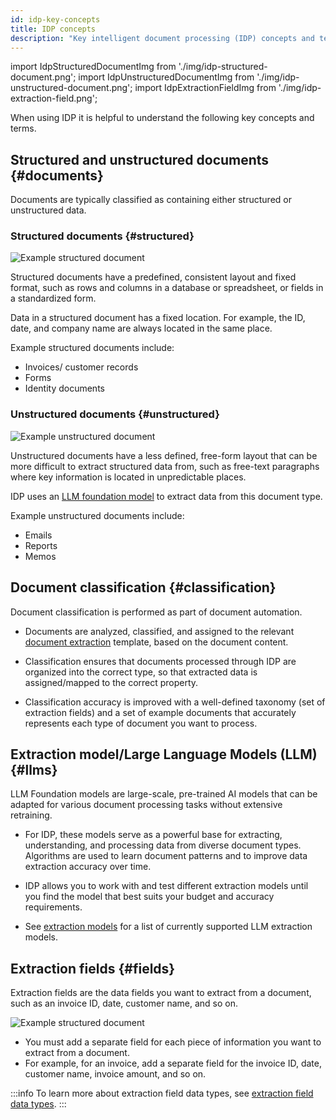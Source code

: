 ```yaml
---
id: idp-key-concepts
title: IDP concepts
description: "Key intelligent document processing (IDP) concepts and terms, such as the difference between structured and unstructured documents."
---
```


import IdpStructuredDocumentImg from './img/idp-structured-document.png';
import IdpUnstructuredDocumentImg from './img/idp-unstructured-document.png';
import IdpExtractionFieldImg from './img/idp-extraction-field.png';

When using IDP it is helpful to understand the following key concepts and terms.

## Structured and unstructured documents {#documents}

<!-- Your choice of extraction method depends on whether your documents contain structured or unstructured data. -->

Documents are typically classified as containing either structured or unstructured data.

### Structured documents {#structured}

<div class="double-column-container">
<div class="double-column-left"  style={{marginRight: '30px'}}>

<img src={IdpStructuredDocumentImg} alt="Example structured document" class="img-noborder img-600 img-transparent" />

</div>
<div class="double-column-right">

Structured documents have a predefined, consistent layout and fixed format, such as rows and columns in a database or spreadsheet, or fields in a standardized form.

Data in a structured document has a fixed location. For example, the ID, date, and company name are always located in the same place.

Example structured documents include:

- Invoices/ customer records
- Forms
- Identity documents

<!-- Use [structured data extraction](idp-structured-extraction.md) to extract data from this type of document. -->

</div>
</div>

### Unstructured documents {#unstructured}

<div class="double-column-container">
<div class="double-column-left"  style={{marginRight: '30px'}}>

<img src={IdpUnstructuredDocumentImg} alt="Example unstructured document" class="img-noborder img-600 img-transparent" />

</div>
<div class="double-column-right">

Unstructured documents have a less defined, free-form layout that can be more difficult to extract structured data from, such as free-text paragraphs where key information is located in unpredictable places.

IDP uses an [LLM foundation model](#llms) to extract data from this document type.

Example unstructured documents include:

- Emails
- Reports
- Memos

<!-- Use [unstructured data extraction](idp-unstructured-extraction.md) to extract data from this document type. -->

</div>
</div>

## Document classification {#classification}

Document classification is performed as part of document automation.

<!-- Document classification is performed as part of [document automation](idp-document-automation.md). -->

- Documents are analyzed, classified, and assigned to the relevant [document extraction](idp-document-extraction.md) template, based on the document content.

- Classification ensures that documents processed through IDP are organized into the correct type, so that extracted data is assigned/mapped to the correct property.
- Classification accuracy is improved with a well-defined taxonomy (set of extraction fields) and a set of example documents that accurately represents each type of document you want to process.

## Extraction model/Large Language Models (LLM) {#llms}

LLM Foundation models are large-scale, pre-trained AI models that can be adapted for various document processing tasks without extensive retraining.

- For IDP, these models serve as a powerful base for extracting, understanding, and processing data from diverse document types. Algorithms are used to learn document patterns and to improve data extraction accuracy over time.

- IDP allows you to work with and test different extraction models until you find the model that best suits your budget and accuracy requirements.

- See [extraction models](idp-reference.md#extraction-models) for a list of currently supported LLM extraction models.

## Extraction fields {#fields}

Extraction fields are the data fields you want to extract from a document, such as an invoice ID, date, customer name, and so on.

<img src={IdpExtractionFieldImg} class="img-800" alt="Example structured document" />

- You must add a separate field for each piece of information you want to extract from a document.
- For example, for an invoice, add a separate field for the invoice ID, date, customer name, invoice amount, and so on.

:::info
To learn more about extraction field data types, see [extraction field data types](idp-reference.md#data-types).
:::
